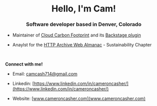 <h1 align="center">Hello, I'm Cam!</h1>
<h3 align="center">Software developer based in Denver, Colorado</h3>

- Maintainer of [Cloud Carbon Footprint](https://github.com/cloud-carbon-footprint/cloud-carbon-footprint) and its [Backstage plugin](https://github.com/cloud-carbon-footprint/ccf-backstage-plugin/blob/trunk/README.md)

- Anaylst for the [HTTP Archive Web Almanac](https://github.com/HTTPArchive/almanac.httparchive.org) - Sustainability Chapter

<br>

**Connect with me!**

- Email: camcash714@gmail.com

- Linkedin: [https://www.linkedin.com/in/cameroncasher/](https://www.linkedin.com/in/cameroncasher/)

- Website: [www.cameroncasher.com](www.cameroncasher.com)
